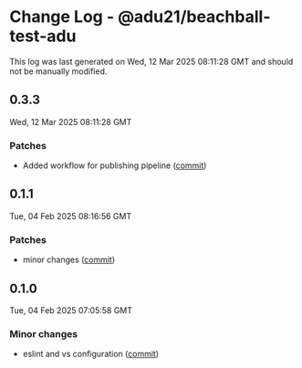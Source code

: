 # Change Log - @adu21/beachball-test-adu

This log was last generated on Wed, 12 Mar 2025 08:11:28 GMT and should not be manually modified.

<!-- Start content -->

## 0.3.3

Wed, 12 Mar 2025 08:11:28 GMT

### Patches

- Added workflow for publishing pipeline ([commit](https://github.com/dp-test-org-1/beachball-testing/commit/3a7152b19d9d204a527fdcf560d9bf406749fa1d))

## 0.1.1

Tue, 04 Feb 2025 08:16:56 GMT

### Patches

- minor changes ([commit](https://github.com/dp-test-org-1/beachball-testing/commit/7f716ddcf35a2670a955a29f8f4bda5c459fa01c))

## 0.1.0

Tue, 04 Feb 2025 07:05:58 GMT

### Minor changes

- eslint and vs configuration ([commit](https://github.com/dp-test-org-1/beachball-testing/commit/56f59518ee29e455f45a358d65ef5cfb7b335317))

